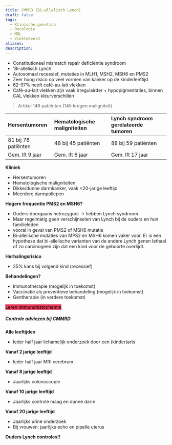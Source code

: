 ```yaml
---
title: CMMRD (Bi-allelisch Lynch)
draft: false
tags:
  - Klinische_genetica
  - Oncologie
  - MDL
  - Ziektebeeld
aliases: 
description:
---
```


- Constitutioneel mismatch repair deficiëntie syndroom
- 'Bi-allelisch Lynch'
- Autosomaal recessief, mutaties in MLH1, MSH2, MSH6 en PMS2
- Zeer hoog risico op veel vormen van kanker op de kinderleeftijd
- 62-97% heeft café-au-lait vlekken
- Café-au-lait vlekken zijn vaak irregulairder + hypopigmentaties, binnen CAL vlekken kleurverschillen

> Artikel 146 patiënten (145 kregen maligniteit)

| Hersentumoren       | Hematologische maligniteiten | Lynch syndroom gerelateerde tumoren |
|:------------------- |:---------------------------- |:----------------------------------- |
| 81 bij 78 patiënten | 48 bij 45 patiënten          | 88 bij 59 patiënten                 |
| Gem. lft 9 jaar     | Gem. lft 6 jaar              | Gem. lft 17 jaar                                    |

**Kliniek**
- Hersentumoren
- Hematologische maligniteiten
- Dikke/dunne darmkanker, vaak <20-jarige leeftijd
- Meerdere darmpoliepen

**Hogere frequentie PMS2 en MSH6?**
- Ouders doorgaans hetrozygoot -> hebben Lynch syndroom
- Maar regelmatig geen verschijnselen van Lynch bij de ouders en hun familieleden
- vooral in geval van PMS2 of MSH6 mutatie
- Bi-allelische mutaties van MPS2 en MSH6 komen vaker voor. Er is een hypothese dat bi-allelische varianten van de andere Lynch genen lethaal of zo carcinogeen zijn dat een kind voor de geboorte overlijdt. 

**Herhalingsrisico**
- 25% kans bij volgend kind (recessief)

**Behandelingen?**
- Immunotherapie (mogelijk in toekomst)
- Vaccinatie als preventieve behandeling (mogelijk in toekomst)
- Gentherapie (in verdere toekomst)

<mark style='background:#eb3b5a'>Leren immunohistochemie</mark>

##### Controle adviezen bij CMMRD
**Alle leeftijden**
- Ieder half jaar lichamelijk onderzoek door een (kinder)arts

**Vanaf 2 jarige leeftijd**
- Ieder half jaar MRI cerebrum

**Vanaf 8 jarige leeftijd**
- Jaarlijks colonoscopie

**Vanaf 10 jarige leeftijd**
- Jaarlijks controle maag en dunne darm

**Vanaf 20 jarige leeftijd**
- Jaarlijks urine onderzoek
- Bij vrouwen: jaarlijks echo en pipelle uterus

**Ouders Lynch controles!!**



